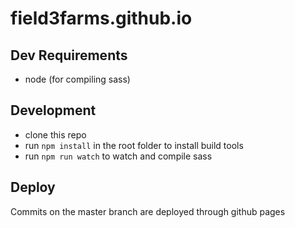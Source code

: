 # field3farms.github.io


## Dev Requirements
- node (for compiling sass)

## Development
- clone this repo
- run `npm install` in the root folder to install build tools
- run `npm run watch` to watch and compile sass

## Deploy
Commits on the master branch are deployed through github pages
